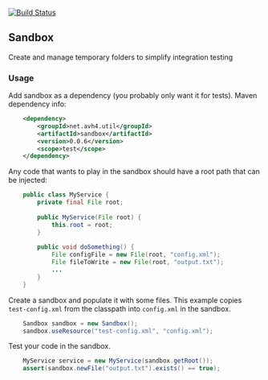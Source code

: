 [![Build Status](https://secure.travis-ci.org/avh4/sandbox.png?branch=master)](http://travis-ci.org/avh4/sandbox)

## Sandbox

Create and manage temporary folders to simplify integration testing

### Usage

Add sandbox as a dependency (you probably only want it for tests).  Maven dependency info:

```xml
    <dependency>
        <groupId>net.avh4.util</groupId>
        <artifactId>sandbox</artifactId>
        <version>0.0.6</version>
        <scope>test</scope>
    </dependency>
```

Any code that wants to play in the sandbox should have a root path that can be injected:

```java
    public class MyService {
        private final File root;
        
        public MyService(File root) {
            this.root = root;
        }
        
        public void doSomething() {
            File configFile = new File(root, "config.xml");
            File fileToWrite = new File(root, "output.txt");
            ...
        }
    }
```

Create a sandbox and populate it with some files.  This example copies `test-config.xml` from the classpath
into `config.xml` in the sandbox.

```java
    Sandbox sandbox = new Sandbox();
    sandbox.useResource("test-config.xml", "config.xml");
```

Test your code in the sandbox.

```java
    MyService service = new MyService(sandbox.getRoot());
    assert(sandbox.newFile("output.txt").exists() == true);
```
